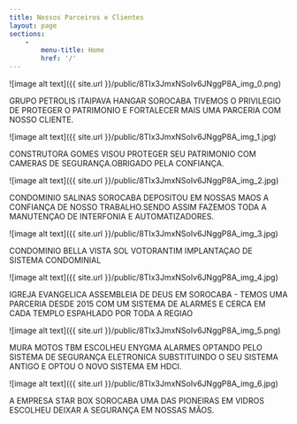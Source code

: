 ```yaml
---
title: Nossos Parceiros e Clientes
layout: page
sections:
    -
        menu-title: Home
        href: '/'
---
```

![image alt text]({{ site.url }}/public/8TIx3JmxNSoIv6JNggP8A_img_0.png)

GRUPO PETROLIS ITAIPAVA  HANGAR SOROCABA TIVEMOS O PRIVILEGIO DE PROTEGER O PATRIMONIO E FORTALECER MAIS UMA PARCERIA  COM NOSSO CLIENTE. 

![image alt text]({{ site.url }}/public/8TIx3JmxNSoIv6JNggP8A_img_1.jpg)

CONSTRUTORA GOMES VISOU PROTEGER SEU PATRIMONIO COM CAMERAS DE SEGURANÇA.OBRIGADO PELA CONFIANÇA.

![image alt text]({{ site.url }}/public/8TIx3JmxNSoIv6JNggP8A_img_2.jpg)

CONDOMINIO SALINAS SOROCABA DEPOSITOU EM NOSSAS MAOS A CONFIANÇA DE NOSSO TRABALHO.SENDO ASSIM FAZEMOS TODA A MANUTENÇAO DE INTERFONIA E AUTOMATIZADORES.

![image alt text]({{ site.url }}/public/8TIx3JmxNSoIv6JNggP8A_img_3.jpg)

CONDOMINIO BELLA VISTA SOL VOTORANTIM IMPLANTAÇAO DE SISTEMA CONDOMINIAL

![image alt text]({{ site.url }}/public/8TIx3JmxNSoIv6JNggP8A_img_4.jpg)

IGREJA EVANGELICA ASSEMBLEIA DE DEUS EM SOROCABA - TEMOS UMA PARCERIA DESDE 2015 COM UM SISTEMA DE ALARMES E CERCA EM CADA TEMPLO ESPAHLADO POR TODA A REGIAO

![image alt text]({{ site.url }}/public/8TIx3JmxNSoIv6JNggP8A_img_5.png)

MURA MOTOS TBM ESCOLHEU ENYGMA ALARMES OPTANDO PELO SISTEMA DE SEGURANÇA ELETRONICA SUBSTITUINDO O SEU SISTEMA ANTIGO E OPTOU O NOVO SISTEMA EM HDCI.

![image alt text]({{ site.url }}/public/8TIx3JmxNSoIv6JNggP8A_img_6.jpg)

A EMPRESA STAR BOX SOROCABA UMA DAS PIONEIRAS EM VIDROS ESCOLHEU DEIXAR A SEGURANÇA EM NOSSAS MÃOS.

